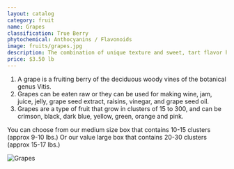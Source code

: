 ```yaml
---
layout: catalog
category: fruit
name: Grapes
classification: True Berry
phytochemical: Anthocyanins / Flavonoids
image: fruits/grapes.jpg
description: The combination of unique texture and sweet, tart flavor has made grapes an ever popular between-meal snack as well as a refreshing addition to both fruit and vegetable salads.
price: $3.50 lb
---
```

 
1. A grape is a fruiting berry of the deciduous woody vines of the botanical genus Vitis. 
2. Grapes can be eaten raw or they can be used for making wine, jam, juice, jelly, grape seed extract, raisins, vinegar, and grape seed oil. 
3. Grapes are a type of fruit that grow in clusters of 15 to 300, and can be crimson, black, dark blue, yellow, green, orange and pink.  

You can choose from our medium size box that contains 10-15 clusters (approx 9-10 lbs.) Or our value large box that contains 20-30 clusters (approx 15-17 lbs.)

![Grapes](http://upload.wikimedia.org/wikipedia/commons/thumb/1/1b/TenderGrapes.JPG/1280px-TenderGrapes.JPG)
